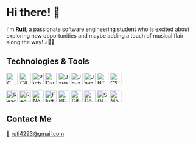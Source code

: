 # Hi there! 👋

I'm **Ruti**, a passionate software engineering student who is excited about exploring new opportunities and maybe adding a touch of musical flair along the way! 🎶🎤😜

## Technologies & Tools

<p>
  <a href="https://en.wikipedia.org/wiki/C_(programming_language)"><img src="https://img.shields.io/badge/C-00599C?logo=c&logoColor=white" alt="C" height="30"/></a>
  <a href="https://learn.microsoft.com/en-us/dotnet/csharp/"><img src="https://img.shields.io/badge/C%23-239120?logo=c-sharp&logoColor=white" alt="C#" height="30"/></a>
  <a href="https://www.python.org"><img src="https://img.shields.io/badge/Python-3776AB?logo=python&logoColor=white" alt="Python" height="30"/></a>
  <a href="https://dart.dev"><img src="https://img.shields.io/badge/Dart-0175C2?logo=dart&logoColor=white" alt="Dart" height="30"/></a>
  <a href="https://www.java.com"><img src="https://img.shields.io/badge/Java-007396?logo=java&logoColor=white" alt="Java" height="30"/></a>
  <a href="https://www.oracle.com/java/technologies/javase/javase8-archive-downloads.html"><img src="https://img.shields.io/badge/Java%208-007396?logo=java&logoColor=white" alt="Java 8" height="30"/></a>
  <a href="https://developer.mozilla.org/en-US/docs/Web/JavaScript"><img src="https://img.shields.io/badge/JavaScript-F7DF1E?logo=javascript&logoColor=black" alt="JavaScript" height="30"/></a>
  <a href="https://developer.mozilla.org/en-US/docs/Web/HTML"><img src="https://img.shields.io/badge/HTML5-E34F26?logo=html5&logoColor=white" alt="HTML5" height="30"/></a>
  <a href="https://developer.mozilla.org/en-US/docs/Web/CSS"><img src="https://img.shields.io/badge/CSS3-1572B6?logo=css3&logoColor=white" alt="CSS3" height="30"/></a>
</p>
<p>
  <a href="https://reactjs.org"><img src="https://img.shields.io/badge/React-61DAFB?logo=react&logoColor=black" alt="React" height="30"/></a>
  <a href="https://redux.js.org"><img src="https://img.shields.io/badge/Redux-764ABC?logo=redux&logoColor=white" alt="Redux" height="30"/></a>
  <a href="https://nodejs.org"><img src="https://img.shields.io/badge/Node.js-339933?logo=node-dot-js&logoColor=white" alt="Node.js" height="30"/></a>
  <a href="https://flutter.dev"><img src="https://img.shields.io/badge/Flutter-02569B?logo=flutter&logoColor=white" alt="Flutter" height="30"/></a>
  <a href="https://dotnet.microsoft.com/"><img src="https://img.shields.io/badge/.NET%20Core-5C2D91?logo=dotnet&logoColor=white" alt=".NET Core" height="30"/></a>
  <a href="https://git-scm.com/"><img src="https://img.shields.io/badge/Git-F05032?logo=git&logoColor=white" alt="Git" height="30"/></a>
  <a href="https://www.docker.com/"><img src="https://img.shields.io/badge/Docker-2496ED?logo=docker&logoColor=white" alt="Docker" height="30"/></a>
  <a href="https://en.wikipedia.org/wiki/SQL"><img src="https://img.shields.io/badge/SQL-4479A1?logo=postgresql&logoColor=white" alt="SQL" height="30"/></a>
  <a href="https://www.mongodb.com/"><img src="https://img.shields.io/badge/MongoDB-47A248?logo=mongodb&logoColor=white" alt="MongoDB" height="30"/></a>
</p>

## Contact Me

📧 [ruti4293@gmail.com](mailto:ruti4293@gmail.com)
